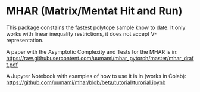 # MHAR (Matrix/Mentat Hit and Run)
This package constains the fastest polytope sample know to date.
It only works with linear inequality restrictions, it does not accept V-representation.  

A paper with the Asymptotic Complexity and Tests for the MHAR is in:
https://raw.githubusercontent.com/uumami/mhar_pytorch/master/mhar_draft.pdf

A Jupyter Notebook with examples of how to use it is in (works in Colab):  
https://github.com/uumami/mhar/blob/beta/tutorial/turorial.ipynb  


